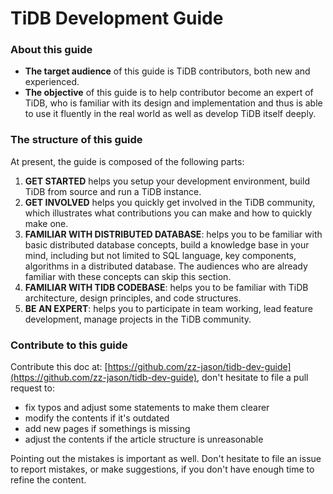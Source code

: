 # TiDB Development Guide

### About this guide

* **The target audience** of this guide is TiDB contributors, both new and experienced.
* **The objective** of this guide is to help contributor become an expert of TiDB, who is familiar with its design and implementation and thus is able to use it fluently in the real world as well as develop TiDB itself deeply.

### The structure of this guide

At present, the guide is composed of the following parts:

1. **GET STARTED** helps you setup your development environment, build TiDB from source and run a TiDB instance.
2. **GET INVOLVED** helps you quickly get involved in the TiDB community, which illustrates what contributions you can make and how to quickly make one.
3. **FAMILIAR WITH DISTRIBUTED DATABASE**: helps you to be familiar with basic distributed database concepts, build a knowledge base in your mind, including but not limited to SQL language, key components, algorithms in a distributed database. The audiences who are already familiar with these concepts can skip this section.
4. **FAMILIAR WITH TIDB CODEBASE**: helps you to be familiar with TiDB architecture, design principles, and code structures.
5. **BE AN EXPERT**: helps you to participate in team working, lead feature development, manage projects in the TiDB community.

### Contribute to this guide

Contribute this doc at: [https://github.com/zz-jason/tidb-dev-guide](https://github.com/zz-jason/tidb-dev-guide), don't hesitate to file a pull request to:

* fix typos and adjust some statements to make them clearer 
* modify the contents if it's outdated
* add new pages if somethings is missing
* adjust the contents if the article structure is unreasonable

Pointing out the mistakes is important as well. Don't hesitate to file an issue to report mistakes, or make suggestions, if you don't have enough time to refine the content.
